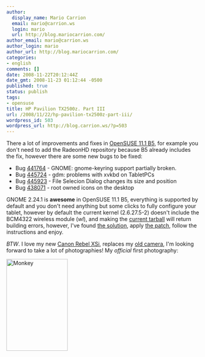 ```yaml
---
author:
  display_name: Mario Carrion
  email: mario@carrion.ws
  login: mario
  url: http://blog.mariocarrion.com/
author_email: mario@carrion.ws
author_login: mario
author_url: http://blog.mariocarrion.com/
categories:
- english
comments: []
date: 2008-11-22T20:12:44Z
date_gmt: 2008-11-23 01:12:44 -0500
published: true
status: publish
tags:
- opensuse
title: HP Pavilion TX2500z. Part III
url: /2008/11/22/hp-pavilion-tx2500z-part-iii/
wordpress_id: 503
wordpress_url: http://blog.carrion.ws/?p=503
---
```


<p>There a lot of improvements and fixes in <a href="http://news.opensuse.org/2008/11/13/development-release-opensuse-111-beta-5-now-available/">OpenSUSE 11.1 B5</a>, for example you don't need to add the RadeonHD repository because B5 already includes the fix, however there are some new bugs to be fixed:</p>
<ul>
<li>Bug <a href="https://bugzilla.novell.com/show_bug.cgi?id=441764">441764</a> - GNOME: gnome-keyring support partially broken.</li>
<li>Bug <a href=" https://bugzilla.novell.com/show_bug.cgi?id=445724">445724</a> - gdm: problems with xvkbd on TabletPCs</li>
<li>Bug <a href=" https://bugzilla.novell.com/show_bug.cgi?id=445923">445923</a> - File Selecion Dialog changes its size and position</li>
<li>Bug <a href="https://bugzilla.novell.com/show_bug.cgi?id=438071">438071</a> - root owned icons on the desktop</li>
</ul>
<p>GNOME 2.24.1 is <strong>awesome</strong> in OpenSUSE 11.1 B5, everything is supported by default and you don't need anything but some clicks to fully configure your tablet, however by default the current kernel (2.6.27.5-2) doesn't include the BCM4322 wireless module (<em>wl</em>), and making the <a href="http://www.broadcom.com/support/802.11/linux_sta.php">current tarball</a> will return building errors, however, I've found <a href="http://jaux.net/2008/10/14/patch-to-broadcom-80211-linux-sta-driver-for-kernel-2627/">the solution</a>, apply <a href="http://jaux.net/uploads/2008/10/hybrid_wl-5.10.27.6_patch-2.6.27">the patch</a>, follow the instructions and enjoy.</p>
<p><em>BTW</em>. I love my new <a href="http://en.wikipedia.org/wiki/Canon_EOS_450D">Canon Rebel XSi</a>, replaces my <a href="http://blog.carrion.ws/2007/05/01/new-camera-2nd/">old camera</a>, I'm looking forward to take a lot of photographies!  My <em>official</em> first photography:</p>
<p><a title="Monkey by Mario CarriÃ³n, on Flickr" href="http://www.flickr.com/photos/mariocarrion/3045951813/"><img src="http://farm4.static.flickr.com/3024/3045951813_548e239b48_m.jpg" alt="Monkey" width="160" height="240" /></a></p>
